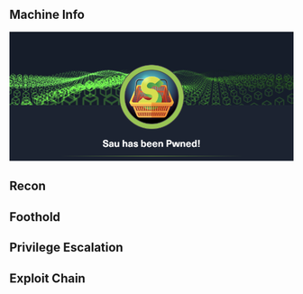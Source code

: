 ## Machine Info

![image-20231201084248046](./Sau.assets/image-20231201084248046.png)

## Recon

## Foothold

## Privilege Escalation

## Exploit Chain
